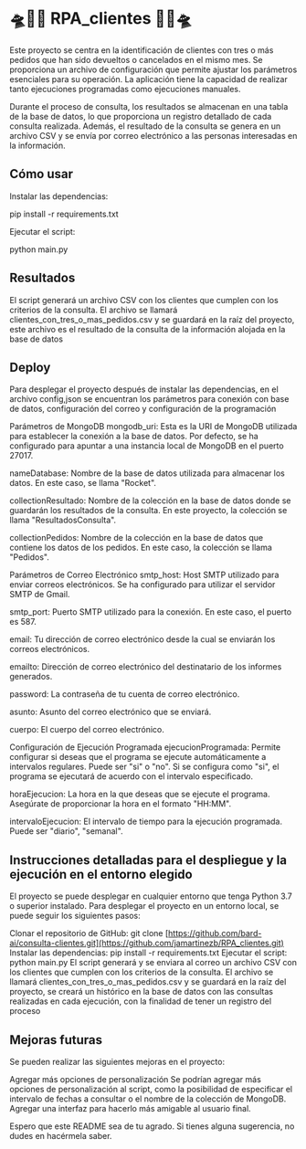 # 🛸📨🚀 RPA_clientes 🚀📨🛸

Este proyecto se centra en la identificación de clientes con tres o más pedidos que han sido devueltos o cancelados en el mismo mes. Se proporciona un archivo de configuración que permite ajustar los parámetros esenciales para su operación. La aplicación tiene la capacidad de realizar tanto ejecuciones programadas como ejecuciones manuales.

Durante el proceso de consulta, los resultados se almacenan en una tabla de la base de datos, lo que proporciona un registro detallado de cada consulta realizada. Además, el resultado de la consulta se genera en un archivo CSV y se envía por correo electrónico a las personas interesadas en la información.

## Cómo usar

Instalar las dependencias:

pip install -r requirements.txt

Ejecutar el script:

python main.py

## Resultados

El script generará un archivo CSV con los clientes que cumplen con los criterios de la consulta. El archivo se llamará clientes_con_tres_o_mas_pedidos.csv y se guardará en la raíz del proyecto, este archivo es el resultado de la consulta de la información alojada en la base de datos


## Deploy

Para desplegar el proyecto después de instalar las dependencias, en el archivo config,json se encuentran los parámetros para conexión con base de datos, configuración del correo y configuración de la programación 

Parámetros de MongoDB
mongodb_uri: Esta es la URI de MongoDB utilizada para establecer la conexión a la base de datos. Por defecto, se ha configurado para apuntar a una instancia local de MongoDB en el puerto 27017.

nameDatabase: Nombre de la base de datos utilizada para almacenar los datos. En este caso, se llama "Rocket".

collectionResultado: Nombre de la colección en la base de datos donde se guardarán los resultados de la consulta. En este proyecto, la colección se llama "ResultadosConsulta".

collectionPedidos: Nombre de la colección en la base de datos que contiene los datos de los pedidos. En este caso, la colección se llama "Pedidos".

Parámetros de Correo Electrónico
smtp_host: Host SMTP utilizado para enviar correos electrónicos. Se ha configurado para utilizar el servidor SMTP de Gmail.

smtp_port: Puerto SMTP utilizado para la conexión. En este caso, el puerto es 587.

email: Tu dirección de correo electrónico desde la cual se enviarán los correos electrónicos.

emailto: Dirección de correo electrónico del destinatario de los informes generados.

password: La contraseña de tu cuenta de correo electrónico.

asunto: Asunto del correo electrónico que se enviará.

cuerpo: El cuerpo del correo electrónico.

Configuración de Ejecución Programada
ejecucionProgramada: Permite configurar si deseas que el programa se ejecute automáticamente a intervalos regulares. Puede ser "si" o "no". Si se configura como "si", el programa se ejecutará de acuerdo con el intervalo especificado.

horaEjecucion: La hora en la que deseas que se ejecute el programa. Asegúrate de proporcionar la hora en el formato "HH:MM".

intervaloEjecucion: El intervalo de tiempo para la ejecución programada. Puede ser "diario", "semanal".

## Instrucciones detalladas para el despliegue y la ejecución en el entorno elegido

El proyecto se puede desplegar en cualquier entorno que tenga Python 3.7 o superior instalado. Para desplegar el proyecto en un entorno local, se puede seguir los siguientes pasos:

Clonar el repositorio de GitHub:
git clone [https://github.com/bard-ai/consulta-clientes.git](https://github.com/jamartinezb/RPA_clientes.git)
Instalar las dependencias:
pip install -r requirements.txt
Ejecutar el script:
python main.py
El script generará y se enviara al correo un archivo CSV con los clientes que cumplen con los criterios de la consulta. El archivo se llamará clientes_con_tres_o_mas_pedidos.csv y se guardará en la raíz del proyecto, se creará un histórico en la base de datos con las consultas realizadas en cada ejecución, con la finalidad de tener un registro del proceso


## Mejoras futuras

Se pueden realizar las siguientes mejoras en el proyecto:

Agregar más opciones de personalización
Se podrían agregar más opciones de personalización al script, como la posibilidad de especificar el intervalo de fechas a consultar o el nombre de la colección de MongoDB.
Agregar una interfaz para hacerlo más amigable al usuario final.

Espero que este README sea de tu agrado. Si tienes alguna sugerencia, no dudes en hacérmela saber.



